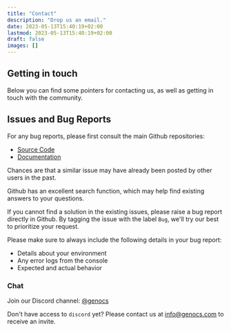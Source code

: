 ```yaml
---
title: "Contact"
description: "Drop us an email."
date: 2023-05-13T15:40:19+02:00
lastmod: 2023-05-13T15:40:19+02:00
draft: false
images: []
---
```


## Getting in touch

Below you can find some pointers for contacting us, as well as getting in touch with the community.

## Issues and Bug Reports

For any bug reports, please first consult the main Github repositories:
- [Source Code](https://github.com/Genocs/genocs-library/)
- [Documentation]( https://github.com/Genocs/genocs-library-docs/)

Chances are that a similar issue may have already been posted by other users in the past.

Github has an excellent search function, which may help find existing answers to your questions.

If you cannot find a solution in the existing issues, please raise a bug report directly in Github. By tagging the issue with the label `Bug`, we'll try our best to prioritize your request.

Please make sure to always include the following details in your bug report:

- Details about your environment
- Any error logs from the console
- Expected and actual behavior

### Chat

Join our Discord channel: [@genocs](https://discord.gg/fWwArnkV)

Don't have access to `discord` yet? Please contact us at [info@genocs.com](info@genocs.com) to receive an invite.
